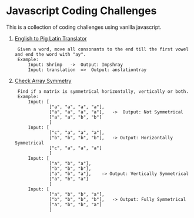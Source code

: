 # Javascript Coding Challenges

This is a collection of coding challenges using vanilla javascript.

1. [English to Pig Latin Translator](./pig_latin_translator)

        Given a word, move all consonants to the end till the first vowel and end the word with "ay".
        Example:
            Input: Shrimp   ->  Output: Impshray
            Input: translation  =>  Output: anslationtray


2. [Check Array Symmetry](./array_symmetrical_check)

        Find if a matrix is symmetrical horizontally, vertically or both.
        Example:
            Input: [
                    ["a", "a", "a", "a"],
                    ["a", "a", "a", "a"],   ->  Output: Not Symmetrical
                    ["a", "a", "b", "b"]
                    ] 
            Input: [
                    ["c", "a", "a", "a"],
                    ["b", "b", "b", "b"],   -> Output: Horizontally Symmetrical
                    ["c", "a", "a", "a"]
                    ]
            Input: [
                    ["a", "b", "a"],
                    ["b", "b", "b"],
                    ["a", "b", "a"],    -> Output: Vertically Symmetrical
                    ["a", "b", "a"]
                    ]
            Input: [
                    ["a", "b", "b", "a"],
                    ["b", "b", "b", "b"],   -> Output: Fully Symmetrical
                    ["a", "b", "b", "a"]
                    ]
